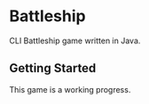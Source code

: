 
# Battleship

CLI Battleship game written in Java.

## Getting Started

This game is a working progress.
